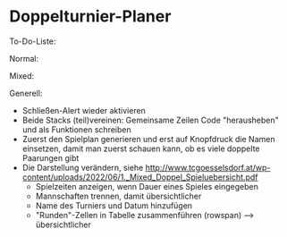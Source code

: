 # Doppelturnier-Planer
To-Do-Liste:

Normal:


Mixed:


Generell:
- Schließen-Alert wieder aktivieren
- Beide Stacks (teil)vereinen: Gemeinsame Zeilen Code "herausheben" und als Funktionen schreiben
- Zuerst den Spielplan generieren und erst auf Knopfdruck die Namen einsetzen, damit man zuerst schauen kann, ob es viele doppelte Paarungen gibt
- Die Darstellung verändern, siehe http://www.tcgoesselsdorf.at/wp-content/uploads/2022/06/1._Mixed_Doppel_Spieluebersicht.pdf
    - Spielzeiten anzeigen, wenn Dauer eines Spieles eingegeben
    - Mannschaften trennen, damit übersichtlicher
    - Name des Turniers und Datum hinzufügen
    - "Runden"-Zellen in Tabelle zusammenführen (rowspan) --> übersichtlicher
